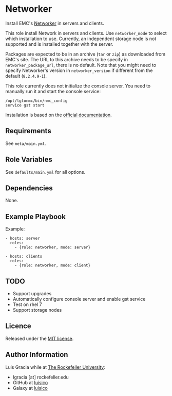 Networker
=========
Install EMC's [Networker](https://www.emc.com/data-protection/networker.htm) in servers and clients.

This role install Network in servers and clients. Use `networker_mode` to select which installation to use. Currently, an independent storage node is not supported and is installed together with the server.

Packages are expected to be in an archive (`tar` or `zip`) as downloaded from EMC's site. The URL to this archive needs to be specify in `networker_package_url`, there is no default. Note that you might need to specify Networker's version in `networker_version` if different from the default (`8.2.4.9-1`).

This role currently does not initialize the console server. You need to manually run it and start the console service:
```
/opt/lgtonmc/bin/nmc_config
service gst start
```

Installation is based on the [official documentation](https://www.emc.com/collateral/TechnicalDocument/docu57695.pdf).

Requirements
------------
See `meta/main.yml`.

Role Variables
--------------
See `defaults/main.yml` for all options.

Dependencies
------------
None.

Example Playbook
----------------
Example:
```
- hosts: server
  roles:
    - {role: networker, mode: server}

- hosts: clients
  roles:
    - {role: networker, mode: client}
```

TODO
----
- Support upgrades
- Automatically configure console server and enable gst service
- Test on rhel 7
- Support storage nodes

Licence
-------
Released under the [MIT license](https://opensource.org/licenses/MIT).

Author Information
------------------
Luis Gracia while at [The Rockefeller University](https://www.rockefeller.edu):
- lgracia [at] rockefeller.edu
- GitHub at [luisico](https://github.com/luisico)
- Galaxy at [luisico](https://galaxy.ansible.com/luisico)
